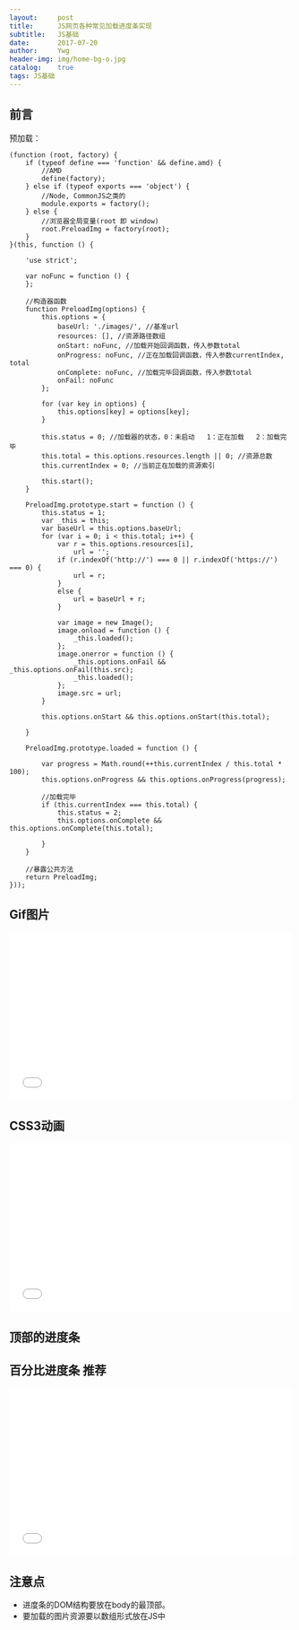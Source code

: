 ```yaml
---
layout:     post
title:      JS网页各种常见加载进度条实现
subtitle:   JS基础
date:       2017-07-20
author:     Ywg
header-img: img/home-bg-o.jpg
catalog:    true
tags: JS基础
---
```

## 前言
预加载：
``` 
(function (root, factory) {
    if (typeof define === 'function' && define.amd) {
        //AMD
        define(factory);
    } else if (typeof exports === 'object') {
        //Node, CommonJS之类的
        module.exports = factory();
    } else {
        //浏览器全局变量(root 即 window)
        root.PreloadImg = factory(root);
    }
}(this, function () {

    'use strict';

    var noFunc = function () {
    };

    //构造器函数
    function PreloadImg(options) {
        this.options = {
            baseUrl: './images/', //基准url
            resources: [], //资源路径数组
            onStart: noFunc, //加载开始回调函数，传入参数total
            onProgress: noFunc, //正在加载回调函数，传入参数currentIndex, total
            onComplete: noFunc, //加载完毕回调函数，传入参数total
            onFail: noFunc
        };

        for (var key in options) {
            this.options[key] = options[key];
        }

        this.status = 0; //加载器的状态，0：未启动   1：正在加载   2：加载完毕
        this.total = this.options.resources.length || 0; //资源总数
        this.currentIndex = 0; //当前正在加载的资源索引

        this.start();
    }

    PreloadImg.prototype.start = function () {
        this.status = 1;
        var _this = this;
        var baseUrl = this.options.baseUrl;
        for (var i = 0; i < this.total; i++) {
            var r = this.options.resources[i],
                url = '';
            if (r.indexOf('http://') === 0 || r.indexOf('https://') === 0) {
                url = r;
            }
            else {
                url = baseUrl + r;
            }

            var image = new Image();
            image.onload = function () {
                _this.loaded();
            };
            image.onerror = function () {
                _this.options.onFail && _this.options.onFail(this.src);
                _this.loaded();
            };
            image.src = url;
        }

        this.options.onStart && this.options.onStart(this.total);

    }

    PreloadImg.prototype.loaded = function () {

        var progress = Math.round(++this.currentIndex / this.total * 100);
        this.options.onProgress && this.options.onProgress(progress);

        //加载完毕
        if (this.currentIndex === this.total) {
            this.status = 2;
            this.options.onComplete && this.options.onComplete(this.total);

        }
    }

    //暴露公共方法
    return PreloadImg;
}));
``` 

## Gif图片 

<iframe height='300' scrolling='no' title='rwXxwx' src='//codepen.io/ywg228/embed/rwXxwx/?height=265&theme-id=0&default-tab=css,result&embed-version=2' frameborder='no' allowtransparency='true' allowfullscreen='true' style='width: 100%;'>See the Pen <a href='https://codepen.io/ywg228/pen/rwXxwx/'>rwXxwx</a> by Mr.Yang (<a href='https://codepen.io/ywg228'>@ywg228</a>) on <a href='https://codepen.io'>CodePen</a>.
</iframe>

## CSS3动画

<iframe height='300' scrolling='no' title='bRXEMJ' src='//codepen.io/ywg228/embed/bRXEMJ/?height=326&theme-id=0&default-tab=css,result&embed-version=2' frameborder='no' allowtransparency='true' allowfullscreen='true' style='width: 100%;'>See the Pen <a href='https://codepen.io/ywg228/pen/bRXEMJ/'>bRXEMJ</a> by Mr.Yang (<a href='https://codepen.io/ywg228'>@ywg228</a>) on <a href='https://codepen.io'>CodePen</a>.
</iframe>

## 顶部的进度条


## 百分比进度条 推荐

<iframe height='300' scrolling='no' title='VWoabg' src='//codepen.io/ywg228/embed/VWoabg/?height=301&theme-id=0&default-tab=js,result&embed-version=2' frameborder='no' allowtransparency='true' allowfullscreen='true' style='width: 100%;'>See the Pen <a href='https://codepen.io/ywg228/pen/VWoabg/'>VWoabg</a> by Mr.Yang (<a href='https://codepen.io/ywg228'>@ywg228</a>) on <a href='https://codepen.io'>CodePen</a>.
</iframe>

## 注意点
- 进度条的DOM结构要放在body的最顶部。
- 要加载的图片资源要以数组形式放在JS中
